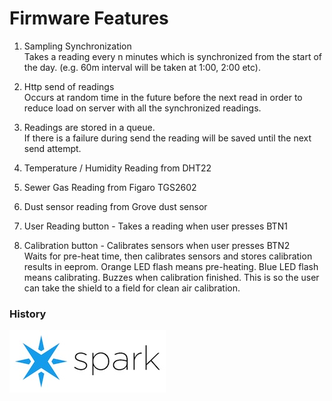 Firmware Features
=================

1. Sampling Synchronization<br />
Takes a reading every n minutes which is synchronized from the start of the day. (e.g. 60m interval will be taken at 1:00, 2:00 etc).

2. Http send of readings<br/>
Occurs at random time in the future before the next read in order to reduce load on server with all the synchronized readings.

3. Readings are stored in a queue.<br/>
If there is a failure during send the reading will be saved until the next send attempt.

4. Temperature / Humidity Reading from DHT22

5. Sewer Gas Reading from Figaro TGS2602

6. Dust sensor reading from Grove dust sensor

7. User Reading button - Takes a reading when user presses BTN1

8. Calibration button - Calibrates sensors when user presses BTN2<br/>
Waits for pre-heat time, then calibrates sensors and stores calibration results in eeprom. Orange LED flash means pre-heating. Blue LED flash means calibrating. Buzzes when calibration finished. This is so the user can take the shield to a field for clean air calibration.

### History
<a href="https://community.spark.io/t/custom-shield-indoor-air-quality-monitor-open-source-software/7552" title="Development evolution of the software"><img src="../spark.jpg"/></a>
